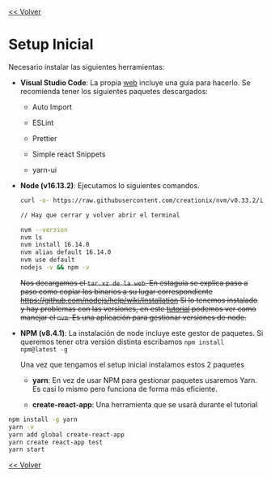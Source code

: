 [<< Volver](https://github.com/kode-neko/super-gestor-empleados)

# Setup Inicial

Necesario instalar las siguientes herramientas:



- **Visual Studio Code**: La propia [web](https://code.visualstudio.com/) incluye una guía para hacerlo. Se recomienda tener los siguientes paquetes descargados:

  - Auto Import

  - ESLint

  - Prettier

  - Simple react Snippets

  - yarn-ui

    

- **Node (v16.13.2)**: Ejecutamos lo siguientes comandos.

  ```bash
  curl -o- https://raw.githubusercontent.com/creationix/nvm/v0.33.2/install.sh | bash
  
  // Hay que cerrar y volver abrir el terminal
  
  nvm --version
  nvm ls
  nvm install 16.14.0
  nvm alias default 16.14.0
  nvm use default
  nodejs -v && npm -v
  ```

  <del>Nos decargamos el `tar.xz de la web`. En estaguía se explica paso a paso como copiar los binarios a su lugar correspondiente https://github.com/nodejs/help/wiki/Installation
  Si lo tenemos instalado y hay problemas con las versiones, en este [tutorial](https://medium.com/@martinmuelas/usando-node-js-con-nvm-516062f4dcdb) podemos ver como manejar el `nvm`. Es una aplicación para gestionar versiones de node.</del>

  

- **NPM (v8.4.1)**: La instalación de node incluye este gestor de paquetes. Si queremos tener otra versión distinta escribamos `npm install npm@latest -g`

  Una vez que tengamos el setup inicial instalamos estos 2 paquetes

  - **yarn**: En vez de usar NPM para gestionar paquetes usaremos Yarn. Es casi lo mismo pero funciona de forma más eficiente.

  - **create-react-app**: Una herramienta que se usará durante el tutorial

    


```bash
npm install -g yarn
yarn -v
yarn add global create-react-app
yarn create react-app test
yarn start
```



[<< Volver](https://github.com/kode-neko/super-gestor-empleados)